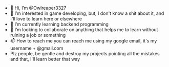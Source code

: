 - 👋 Hi, I’m @Owlreaper3327
- 👀 I’m interested in game developing, but, I don't know a shit about it, and I'll love to learn here or elsewhere
- 🌱 I’m currently learning backend programming
- 💞️ I’m looking to collaborate on anything that helps me to learn without ruining a job or something
- 📫 How to reach me you can reach me using my google email, it's my username + @gmail.com
- Plz people, be gentle and destroy my projects pointing all the mistakes and that, I'll learn better that way
<!---
Owlreaper3327/Owlreaper3327 is a ✨ special ✨ repository because its `README.md` (this file) appears on your GitHub profile.
You can click the Preview link to take a look at your changes.
--->
